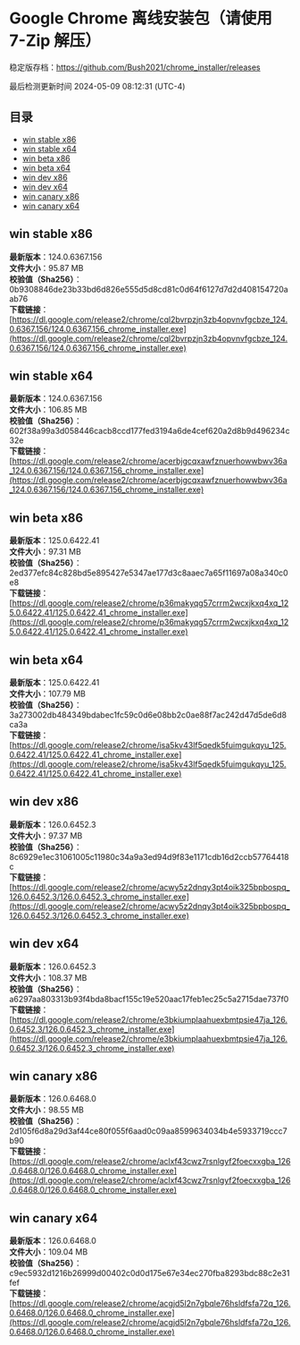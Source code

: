 # Google Chrome 离线安装包（请使用 7-Zip 解压）
稳定版存档：<https://github.com/Bush2021/chrome_installer/releases>

最后检测更新时间
2024-05-09 08:12:31 (UTC-4)


## 目录
* [win stable x86](https://github.com/Bush2021/chrome_installer?tab=readme-ov-file#win-stable-x86)
* [win stable x64](https://github.com/Bush2021/chrome_installer?tab=readme-ov-file#win-stable-x64)
* [win beta x86](https://github.com/Bush2021/chrome_installer?tab=readme-ov-file#win-beta-x86)
* [win beta x64](https://github.com/Bush2021/chrome_installer?tab=readme-ov-file#win-beta-x64)
* [win dev x86](https://github.com/Bush2021/chrome_installer?tab=readme-ov-file#win-dev-x86)
* [win dev x64](https://github.com/Bush2021/chrome_installer?tab=readme-ov-file#win-dev-x64)
* [win canary x86](https://github.com/Bush2021/chrome_installer?tab=readme-ov-file#win-canary-x86)
* [win canary x64](https://github.com/Bush2021/chrome_installer?tab=readme-ov-file#win-canary-x64)

## win stable x86
**最新版本**：124.0.6367.156  
**文件大小**：95.87 MB  
**校验值（Sha256）**：0b9308846de23b33bd6d826e555d5d8cd81c0d64f6127d7d2d408154720aab76  
**下载链接**：[https://dl.google.com/release2/chrome/cql2bvrpzjn3zb4opvnvfgcbze_124.0.6367.156/124.0.6367.156_chrome_installer.exe](https://dl.google.com/release2/chrome/cql2bvrpzjn3zb4opvnvfgcbze_124.0.6367.156/124.0.6367.156_chrome_installer.exe)  

## win stable x64
**最新版本**：124.0.6367.156  
**文件大小**：106.85 MB  
**校验值（Sha256）**：602f38a99a3d058446cacb8ccd177fed3194a6de4cef620a2d8b9d496234c32e  
**下载链接**：[https://dl.google.com/release2/chrome/acerbjgcqxawfznuerhowwbwv36a_124.0.6367.156/124.0.6367.156_chrome_installer.exe](https://dl.google.com/release2/chrome/acerbjgcqxawfznuerhowwbwv36a_124.0.6367.156/124.0.6367.156_chrome_installer.exe)  

## win beta x86
**最新版本**：125.0.6422.41  
**文件大小**：97.31 MB  
**校验值（Sha256）**：2ed377efc84c828bd5e895427e5347ae177d3c8aaec7a65f11697a08a340c0e8  
**下载链接**：[https://dl.google.com/release2/chrome/p36makyqg57crrm2wcxjkxq4xq_125.0.6422.41/125.0.6422.41_chrome_installer.exe](https://dl.google.com/release2/chrome/p36makyqg57crrm2wcxjkxq4xq_125.0.6422.41/125.0.6422.41_chrome_installer.exe)  

## win beta x64
**最新版本**：125.0.6422.41  
**文件大小**：107.79 MB  
**校验值（Sha256）**：3a273002db484349bdabec1fc59c0d6e08bb2c0ae88f7ac242d47d5de6d8ca3a  
**下载链接**：[https://dl.google.com/release2/chrome/isa5kv43lf5qedk5fuimgukqyu_125.0.6422.41/125.0.6422.41_chrome_installer.exe](https://dl.google.com/release2/chrome/isa5kv43lf5qedk5fuimgukqyu_125.0.6422.41/125.0.6422.41_chrome_installer.exe)  

## win dev x86
**最新版本**：126.0.6452.3  
**文件大小**：97.37 MB  
**校验值（Sha256）**：8c6929e1ec31061005c11980c34a9a3ed94d9f83e1171cdb16d2ccb57764418c  
**下载链接**：[https://dl.google.com/release2/chrome/acwy5z2dnqy3pt4oik325bpbospq_126.0.6452.3/126.0.6452.3_chrome_installer.exe](https://dl.google.com/release2/chrome/acwy5z2dnqy3pt4oik325bpbospq_126.0.6452.3/126.0.6452.3_chrome_installer.exe)  

## win dev x64
**最新版本**：126.0.6452.3  
**文件大小**：108.37 MB  
**校验值（Sha256）**：a6297aa803313b93f4bda8bacf155c19e520aac17feb1ec25c5a2715dae737f0  
**下载链接**：[https://dl.google.com/release2/chrome/e3bkiumplaahuexbmtpsie47ja_126.0.6452.3/126.0.6452.3_chrome_installer.exe](https://dl.google.com/release2/chrome/e3bkiumplaahuexbmtpsie47ja_126.0.6452.3/126.0.6452.3_chrome_installer.exe)  

## win canary x86
**最新版本**：126.0.6468.0  
**文件大小**：98.55 MB  
**校验值（Sha256）**：2d105f6d8a29d3af44ce80f055f6aad0c09aa8599634034b4e5933719ccc7b90  
**下载链接**：[https://dl.google.com/release2/chrome/aclxf43cwz7rsnlgyf2foecxxgba_126.0.6468.0/126.0.6468.0_chrome_installer.exe](https://dl.google.com/release2/chrome/aclxf43cwz7rsnlgyf2foecxxgba_126.0.6468.0/126.0.6468.0_chrome_installer.exe)  

## win canary x64
**最新版本**：126.0.6468.0  
**文件大小**：109.04 MB  
**校验值（Sha256）**：c9ec5932d1216b26999d00402c0d0d175e67e34ec270fba8293bdc88c2e31fef  
**下载链接**：[https://dl.google.com/release2/chrome/acgjd5l2n7gbqle76hsldfsfa72q_126.0.6468.0/126.0.6468.0_chrome_installer.exe](https://dl.google.com/release2/chrome/acgjd5l2n7gbqle76hsldfsfa72q_126.0.6468.0/126.0.6468.0_chrome_installer.exe)  

